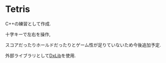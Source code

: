 # Tetris

C++の練習として作成.

十字キーで左右を操作, 

スコアだったりホールドだったりとゲーム性が足りていないため今後追加予定.

外部ライブラリとして[DxLib](https://dxlib.xsrv.jp/)を使用.
